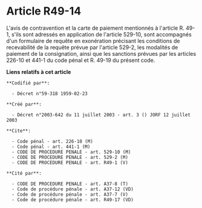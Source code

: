 # Article R49-14

L'avis de contravention et la carte de paiement mentionnés à l'article R. 49-1, s'ils sont adressés en application de
l'article 529-10, sont accompagnés d'un formulaire de requête en exonération précisant les conditions de recevabilité de la
requête prévue par l'article 529-2, les modalités de paiement de la consignation, ainsi que les sanctions prévues par les
articles 226-10 et 441-1 du code pénal et R. 49-19 du présent code.

**Liens relatifs à cet article**

	**Codifié par**:

	  - Décret n°59-318 1959-02-23

	**Créé par**:

	  - Décret n°2003-642 du 11 juillet 2003 - art. 3 () JORF 12 juillet 2003

	**Cite**:

	  - Code pénal - art. 226-10 (M)
	  - Code pénal - art. 441-1 (M)
	  - CODE DE PROCEDURE PENALE - art. 529-10 (M)
	  - CODE DE PROCEDURE PENALE - art. 529-2 (M)
	  - CODE DE PROCEDURE PENALE - art. R49-1 (V)

	**Cité par**:

	  - CODE DE PROCEDURE PENALE - art. A37-8 (T)
	  - Code de procédure pénale - art. A37-12 (VD)
	  - Code de procédure pénale - art. A37-7 (V)
	  - Code de procédure pénale - art. R49-17 (VD)
